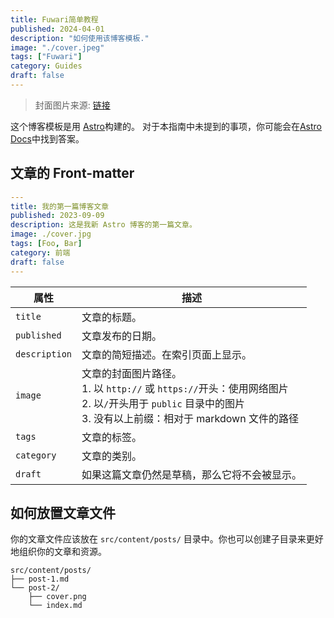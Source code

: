 ```yaml
---
title: Fuwari简单教程
published: 2024-04-01
description: "如何使用该博客模板."
image: "./cover.jpeg"
tags: ["Fuwari"]
category: Guides
draft: false
---
```


> 封面图片来源: [链接](https://image.civitai.com/xG1nkqKTMzGDvpLrqFT7WA/208fc754-890d-4adb-9753-2c963332675d/width=2048/01651-1456859105-(colour_1.5),girl,_Blue,yellow,green,cyan,purple,red,pink,_best,8k,UHD,masterpiece,male%20focus,%201boy,gloves,%20ponytail,%20long%20hair,.jpeg)

这个博客模板是用 [Astro](https://astro.build/)构建的。 对于本指南中未提到的事项，你可能会在[Astro Docs](https://docs.astro.build/)中找到答案。

## 文章的 Front-matter

```yaml
---
title: 我的第一篇博客文章
published: 2023-09-09
description: 这是我新 Astro 博客的第一篇文章。
image: ./cover.jpg
tags: [Foo, Bar]
category: 前端
draft: false
---
```

| 属性     | 描述                                                                                                                                                                                                 |
|---------------|-------------------------------------------------------------------------------------------------------------------------------------------------------------------------------------------------------------|
| `title`       | 文章的标题。                                                                                                                                                                                      |
| `published`   | 文章发布的日期。                                                                                                                                                                            |
| `description` | 文章的简短描述。在索引页面上显示。                                                                                                                                                   |
| `image`       | 文章的封面图片路径。<br/>1. 以 `http://` 或 `https://`开头：使用网络图片<br/>2. 以`/`开头用于 `public` 目录中的图片<br/>3. 没有以上前缀：相对于 markdown 文件的路径 |
| `tags`        | 文章的标签。                                                                                                                                                                                       |
| `category`    | 文章的类别。                                                                                                                                                                                   |
| `draft`        | 如果这篇文章仍然是草稿，那么它将不会被显示。                                                                                                                                                    |

## 如何放置文章文件



你的文章文件应该放在 `src/content/posts/` 目录中。你也可以创建子目录来更好地组织你的文章和资源。



```
src/content/posts/
├── post-1.md
└── post-2/
    ├── cover.png
    └── index.md
```
